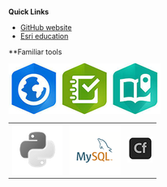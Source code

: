 **Quick Links**
- [GitHub website](https://trbaker.github.io)
- [Esri education](https://esri.com/education)


**Familiar tools
<table>
  <tr>
    <td><img src="images/python.png"></td>
    <td><img src="images/mysql.png"></td>
    <td><img src="images/cf.png"></td>
    <img src="images/AGO.png"></td>
    <img src="images/s123.png"></td>
    <img src="images/storymap.png"></td>
  </tr></table>
